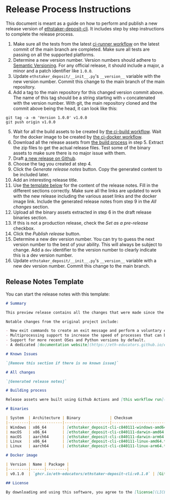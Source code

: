 # Release Process Instructions

This document is meant as a guide on how to perform and publish a new release version of [ethstaker-deposit-cli](https://github.com/eth-educators/ethstaker-deposit-cli). It includes step by step instructions to complete the release process.

1. Make sure all the tests from the latest [ci-runner workflow](https://github.com/eth-educators/ethstaker-deposit-cli/actions/workflows/runner.yml) on the latest commit of the main branch are completed. Make sure all tests are passing on all the supported platforms.
2. Determine a new version number. Version numbers should adhere to [Semantic Versioning](https://semver.org/). For any official release, it should include a major, a minor and a patch identifier like `1.0.0`.
3. Update `ethstaker_deposit/__init__.py`'s `__version__` variable with the new version number. Commit this change to the main branch of the main repository.
4. Add a tag to the main repository for this changed version commit above. The name of this tag should be a string starting with `v` concatenated with the version number. With git, the main repository cloned and the commit above being the head, it can look like this:
```console
git tag -a -m 'Version 1.0.0' v1.0.0
git push origin v1.0.0
```
5. Wait for all the build assets to be created by [the ci-build workflow](https://github.com/eth-educators/ethstaker-deposit-cli/actions/workflows/build.yml). Wait for the docker image to be created by [the ci-docker workflow](https://github.com/eth-educators/ethstaker-deposit-cli/actions/workflows/docker.yml).
6. Download all the release assets from [the build process](https://github.com/eth-educators/ethstaker-deposit-cli/actions/workflows/build.yml) in step 5. Extract the zip files to get the actual release files. Test some of the binary assets to make sure there is no major issue with them.
7. Draft [a new release on Github](https://github.com/eth-educators/ethstaker-deposit-cli/releases/new).
8. Choose the tag you created at step 4.
9. Click the *Generate release notes* button. Copy the generated content to be included later.
10. Add an interesting release title.
11. Use [the template below](#release-notes-template) for the content of the release notes. Fill in the different sections correctly. Make sure all the links are updated to work with the new release including the various asset links and the docker image link. Include the generated release notes from step 9 in the *All changes* section.
12. Upload all the binary assets extracted in step 6 in the draft release binaries section.
13. If this is not a production release, check the *Set as a pre-release* checkbox.
14. Click the *Publish release* button.
15. Determine a new dev version number. You can try to guess the next version number to the best of your ability. This will always be subject to change. Add a `dev` identifier to the version number to clearly indicate this is a dev version number.
16. Update `ethstaker_deposit/__init__.py`'s `__version__` variable with a new dev version number. Commit this change to the main branch.

## Release Notes Template

You can start the release notes with this template:

```markdown
# Summary

This preview release contains all the changes that were made since the original fork of the [staking-deposit-cli project](https://github.com/ethereum/staking-deposit-cli/) ([fdab65d commit](https://github.com/ethereum/staking-deposit-cli/commit/fdab65d33a63632e1935e9a9235119a46e37c221)).

Notable changes from the original project include:

- New exit commands to create an exit message and perform a voluntary exit for your validators.
- Multiprocessing support to increase the speed of processes that can be expanded to use more than a single thread or a single process. This helps with generating a large number of validator keys for instance.
- Support for more recent OSes and Python versions by default.
- A dedicated [documentation website](https://eth-educators.github.io/ethstaker-deposit-cli/).

# Known Issues

`[Remove this section if there is no known issue]`

# All changes

`[Generated release notes]`

# Building process

Release assets were built using Github Actions and [this workflow run](https://github.com/eth-educators/ethstaker-deposit-cli/actions/runs/10113717389). You can establish the provenance of this build using [our artifact attestations](https://github.com/eth-educators/ethstaker-deposit-cli/attestations).

# Binaries

| System  | Architecture | Binary             | Checksum               | Attestation           |
|---------|--------------|--------------------|------------------------|-----------------------|
| Windows | x86_64       | [ethstaker_deposit-cli-c840111-windows-amd64.zip](https://github.com/eth-educators/ethstaker-deposit-cli/releases/download/v0.1.0/ethstaker_deposit-cli-c840111-windows-amd64.zip) | [sha256](https://github.com/eth-educators/ethstaker-deposit-cli/releases/download/v0.1.0/ethstaker_deposit-cli-c840111-windows-amd64.zip.sha256) | [Attestation](https://github.com/eth-educators/ethstaker-deposit-cli/attestations/2242278) |
| macOS   | x86_64       | [ethstaker_deposit-cli-c840111-darwin-amd64.tar.gz](https://github.com/eth-educators/ethstaker-deposit-cli/releases/download/v0.1.0/ethstaker_deposit-cli-c840111-darwin-amd64.tar.gz) | [sha256](https://github.com/eth-educators/ethstaker-deposit-cli/releases/download/v0.1.0/ethstaker_deposit-cli-c840111-darwin-amd64.tar.gz.sha256) | [Attestation](https://github.com/eth-educators/ethstaker-deposit-cli/attestations/2242270) |
| macOS   | aarch64      | [ethstaker_deposit-cli-c840111-darwin-arm64.tar.gz](https://github.com/eth-educators/ethstaker-deposit-cli/releases/download/v0.1.0/ethstaker_deposit-cli-c840111-darwin-arm64.tar.gz) | [sha256](https://github.com/eth-educators/ethstaker-deposit-cli/releases/download/v0.1.0/ethstaker_deposit-cli-c840111-darwin-arm64.tar.gz.sha256) | [Attestation](https://github.com/eth-educators/ethstaker-deposit-cli/attestations/2242259) |
| Linux   | x86_64       | [ethstaker_deposit-cli-c840111-linux-amd64.tar.gz](https://github.com/eth-educators/ethstaker-deposit-cli/releases/download/v0.1.0/ethstaker_deposit-cli-c840111-linux-amd64.tar.gz) | [sha256](https://github.com/eth-educators/ethstaker-deposit-cli/releases/download/v0.1.0/ethstaker_deposit-cli-c840111-linux-amd64.tar.gz.sha256) | [Attestation](https://github.com/eth-educators/ethstaker-deposit-cli/attestations/2242267) |
| Linux   | aarch64      | [ethstaker_deposit-cli-c840111-linux-arm64.tar.gz](https://github.com/eth-educators/ethstaker-deposit-cli/releases/download/v0.1.0/ethstaker_deposit-cli-c840111-linux-arm64.tar.gz) | [sha256](https://github.com/eth-educators/ethstaker-deposit-cli/releases/download/v0.1.0/ethstaker_deposit-cli-c840111-linux-arm64.tar.gz.sha256) | [Attestation](https://github.com/eth-educators/ethstaker-deposit-cli/attestations/2242273) |

# Docker image

| Version | Name | Package |
|---------|------|---------|
| v0.1.0  | `ghcr.io/eth-educators/ethstaker-deposit-cli:v0.1.0` | [Github Package](https://github.com/eth-educators/ethstaker-deposit-cli/pkgs/container/ethstaker-deposit-cli/249338184?tag=v0.1.0) |

## License

By downloading and using this software, you agree to the [license](LICENSE).
```